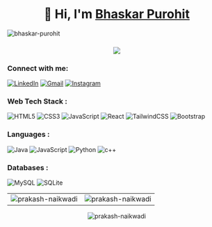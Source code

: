 <h1 align="center">👋 Hi, I'm <a href="https://www.linkedin.com/in/bhaskar-purohit-64895217b/" target="_blank"> Bhaskar Purohit </a> </h1>
<p align="left"> <img src="https://komarev.com/ghpvc/?username=prakash-naikwadi&label=Profile%20views&color=0e75b6&style=flat" alt="bhaskar-purohit" /> </p>
<h3 align="center"> <img src="https://readme-typing-svg.herokuapp.com?color=0357F7&lines=Software+Engineer+@Capgemini+%3A)" /> </h3>

<h3 align="left">Connect with me:</h3>
<div align="left">
  <a href="https://www.linkedin.com/in/prakash-naikwadi-6b9a60182/"><img alt="LinkedIn" src="https://img.shields.io/badge/linkedin-%230077B5.svg?style=for-the-badge&logo=linkedin&logoColor=white"/></a>
  <a href="mailto:bhaskarpurohit22@gmail.com"><img alt="Gmail" src="https://img.shields.io/badge/Gmail-D14836?style=for-the-badge&logo=gmail&logoColor=white"/></a>
   <a href="https://www.instagram.com/prakashnaikwadi"><img alt="Instagram" src="https://img.shields.io/badge/Instagram-E4405F?style=for-the-badge&logo=instagram&logoColor=white"/></a>
</div>

<h3 align="left">Web Tech Stack :</h3>
<div align="left">
<img alt="HTML5" src="https://img.shields.io/badge/html5-%23E34F26.svg?style=for-the-badge&logo=html5&logoColor=white"/>
<img alt="CSS3" src="https://img.shields.io/badge/css3-%231572B6.svg?style=for-the-badge&logo=css3&logoColor=white"/> 
<img alt="JavaScript" src="https://img.shields.io/badge/javascript-%23323330.svg?style=for-the-badge&logo=javascript&logoColor=%23F7DF1E"/> 
<img alt="React" src="https://img.shields.io/badge/react-%2320232a.svg?style=for-the-badge&logo=react&logoColor=%2361DAFB"/>
<img alt="TailwindCSS" src="https://img.shields.io/badge/Tailwind_CSS-38B2AC?style=for-the-badge&logo=tailwind-css&logoColor=white"/>
<img alt="Bootstrap" src="https://img.shields.io/badge/bootstrap-%23563D7C.svg?style=for-the-badge&logo=bootstrap&logoColor=white"/>
</div>

<h3 align="left">Languages :</h3>
<div align="left">
  <img alt="Java" src="https://img.shields.io/badge/java-%23ED8B00.svg?style=for-the-badge&logo=java&logoColor=white"/>
  <img alt="JavaScript" src="https://img.shields.io/badge/javascript-%23323330.svg?style=for-the-badge&logo=javascript&logoColor=%23F7DF1E"/> 
  <img alt="Python" src="https://img.shields.io/badge/python-%2314354C.svg?style=for-the-badge&logo=python&logoColor=white"/>
  <img alt="c++" src="https://img.shields.io/badge/C%2B%2B-00599C?style=for-the-badge&logo=c%2B%2B&logoColor=white"/>
</div>

<h3 align="left">Databases :</h3>
<div align="left">
  <img alt="MySQL" src="https://img.shields.io/badge/mysql-%2300f.svg?style=for-the-badge&logo=mysql&logoColor=white"/>
  <img alt="SQLite" src ="https://img.shields.io/badge/sqlite-%2307405e.svg?style=for-the-badge&logo=sqlite&logoColor=white"/>
</div>

<table>
  <tr>
    <td><img src="https://github-readme-stats.vercel.app/api?username=prakash-naikwadi&show_icons=true&theme=dark&locale=en" alt="prakash-naikwadi" /></td>
    <td><img src="https://github-readme-stats.vercel.app/api/top-langs?username=prakash-naikwadi&show_icons=true&theme=dark&locale=en&layout=compact" alt="prakash-naikwadi" /></td>
  </tr>
</table>

<div align="center">
<p><img align="center" src="https://github-readme-streak-stats.herokuapp.com/?user=prakash-naikwadi&theme=dark" alt="prakash-naikwadi" /></p>
  </div>
